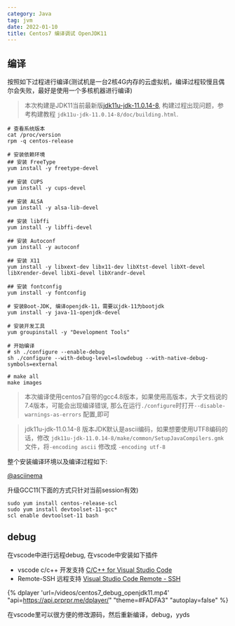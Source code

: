 ```yaml
---
category: Java
tag: jvm
date: 2022-01-10
title: Centos7 编译调试 OpenJDK11
---
```


## 编译

按照如下过程进行编译(测试机是一台2核4G内存的云虚拟机，编译过程较慢且偶尔会失败，最好是使用一个多核机器进行编译)

> 本次构建是JDK11当前最新版[jdk11u-jdk-11.0.14-8](https://github.com/openjdk/jdk11u/archive/refs/tags/jdk-11.0.14+8.zip), 构建过程出现问题，参考构建教程 `jdk11u-jdk-11.0.14-8/doc/building.html`.

```shell
# 查看系统版本
cat /proc/version
rpm -q centos-release

# 安装依赖环境
## 安装 FreeType
yum install -y freetype-devel 

## 安装 CUPS
yum install -y cups-devel 

## 安装 ALSA
yum install -y alsa-lib-devel

## 安装 libffi
yum install -y libffi-devel

## 安装 Autoconf
yum install -y autoconf

## 安装 X11
yum install -y libxext-dev libx11-dev libXtst-devel libXt-devel libXrender-devel libXi-devel libXrandr-devel

## 安装 fontconfig
yum install -y fontconfig

# 安装Boot-JDK, 编译openjdk-11，需要以jdk-11为bootjdk
yum install -y java-11-openjdk-devel

# 安装开发工具
yum groupinstall -y "Development Tools"

# 开始编译
# sh ./configure --enable-debug
sh ./configure --with-debug-level=slowdebug --with-native-debug-symbols=external

# make all
make images
```

> 本次编译使用centos7自带的gcc4.8版本，如果使用高版本，大于文档说的7.4版本，可能会出现编译错误, 那么在运行`./configure`时打开`--disable-warnings-as-errors` 配置,即可

> jdk11u-jdk-11.0.14-8 版本JDK默认是ascii编码，如果想要使用UTF8编码的话，修改 `jdk11u-jdk-11.0.14-8/make/common/SetupJavaCompilers.gmk` 文件，将`-encoding ascii` 修改成 `-encoding utf-8`

整个安装编译环境以及编译过程如下:

[@asciinema](/videos/centos7_compile_openjdk11.cast)

升级GCC11(下面的方式只针对当前session有效)
```
sudo yum install centos-release-scl
sudo yum install devtoolset-11-gcc*
scl enable devtoolset-11 bash
```

## debug

在vscode中进行远程debug, 在vscode中安装如下插件
* vscode c/c++ 开发支持 [C/C++ for Visual Studio Code](https://github.com/microsoft/vscode-cpptools)
* Remote-SSH 远程支持 [Visual Studio Code Remote - SSH]()


{% dplayer 'url=/videos/centos7_debug_openjdk11.mp4' "api=https://api.prprpr.me/dplayer/" "theme=#FADFA3" "autoplay=false" %} 

在vscode里可以很方便的修改源码，然后重新编译，debug，yyds